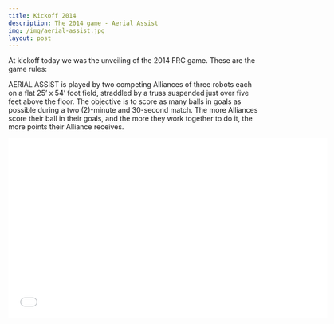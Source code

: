```yaml
---
title: Kickoff 2014
description: The 2014 game - Aerial Assist  
img: /img/aerial-assist.jpg
layout: post
---
```


At kickoff today we was the unveiling of the 2014 FRC game. These are the game rules:

AERIAL ASSIST is played by two competing Alliances of three robots each on a flat 25’ x 54’ foot field, straddled by a truss suspended just over five feet above the floor. The objective is to score as many balls in goals as possible during a two (2)-minute and 30-second match. The more Alliances score their ball in their goals, and the more they work together to do it, the more points their Alliance receives.

<iframe width="640" height="360" src="//www.youtube.com/embed/oxp4dkMQ1Vo" frameborder="0" allowfullscreen></iframe>
